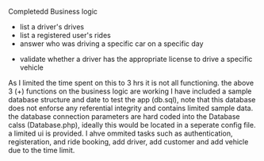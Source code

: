 
Completedd Business logic
+ list a driver's drives
+ list a registered user's rides
+ answer who was driving a specific car on a specific day
- validate whether a driver has the appropriate license to drive a specific vehicle

As I limited the time spent on this to 3 hrs it is not all functioning. the above 3 (+) functions on the business logic are working
I have included a sample database structure and date to test the app (db.sql), 
note that this database does not enforse any referential integrity and contains limited sample data.
the database connection parameters are hard coded into the Database calss (Database.php), ideally this would be located in a seperate config file.
a limited ui is provided.
I ahve ommited tasks such as authentication, registeration, and ride booking, add driver, add customer and add vehicle due to the time limit.

